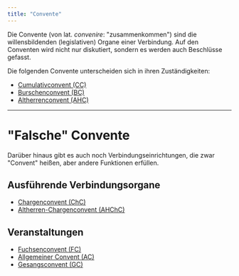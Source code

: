 ```yaml
---
title: "Convente"
---
```


Die Convente (von lat. _convenire_: "zusammenkommen") sind die willensbildenden (legislativen) Organe einer Verbindung. Auf den Conventen wird nicht nur diskutiert, sondern es werden auch Beschlüsse gefasst.

Die folgenden Convente unterscheiden sich in ihren Zuständigkeiten:

- [Cumulativconvent (CC)](Cumulativconvent%20(CC).md)
- [Burschenconvent (BC)](Burschenconvent%20(BC).md)
- [Altherrenconvent (AHC)](Altherrenconvent%20(AHC).md)

---

# "Falsche" Convente

Darüber hinaus gibt es auch noch Verbindungseinrichtungen, die zwar "Convent" heißen, aber andere Funktionen erfüllen.

## Ausführende Verbindungsorgane

- [Chargenconvent (ChC)](Chargenconvent%20(ChC).md)
- [Altherren-Chargenconvent (AHChC)](Altherren-Chargenconvent%20(AHChC).md)

## Veranstaltungen

- [Fuchsenconvent (FC)](Fuchsenconvent%20(FC).md)
- [Allgemeiner Convent (AC)](Allgemeiner%20Convent%20(AC).md)
- [Gesangsconvent (GC)](Gesangsconvent%20(GC).md)